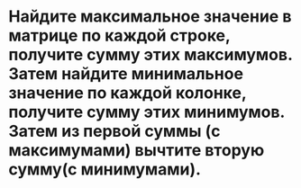 # Найдите максимальное значение в матрице по каждой строке, получите сумму этих максимумов. Затем найдите минимальное значение по каждой колонке, получите сумму этих минимумов. Затем из первой суммы (с максимумами) вычтите вторую сумму(с минимумами).